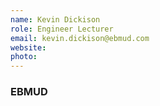 ```yaml
---
name: Kevin Dickison
role: Engineer Lecturer
email: kevin.dickison@ebmud.com
website: 
photo: 
---
```

### EBMUD